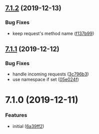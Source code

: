 ## [7.1.2](https://github.com/softwaregroup-bg/ut-port-ibmmq/compare/v7.1.1...v7.1.2) (2019-12-13)


### Bug Fixes

* keep request's method name ([f137b99](https://github.com/softwaregroup-bg/ut-port-ibmmq/commit/f137b99))



## [7.1.1](https://github.com/softwaregroup-bg/ut-port-ibmmq/compare/v7.1.0...v7.1.1) (2019-12-12)


### Bug Fixes

* handle incoming requests ([3c796b3](https://github.com/softwaregroup-bg/ut-port-ibmmq/commit/3c796b3))
* use namespace if set ([05e024f](https://github.com/softwaregroup-bg/ut-port-ibmmq/commit/05e024f))



# 7.1.0 (2019-12-11)


### Features

* initial ([6a39ff2](https://github.com/softwaregroup-bg/ut-port-ibmmq/commit/6a39ff2))




